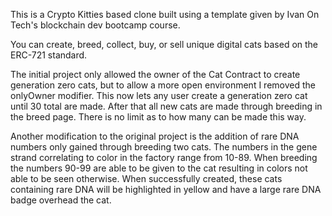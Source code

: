 This is a Crypto Kitties based clone built using a template given by Ivan On Tech's blockchain dev bootcamp course.

You can create, breed, collect, buy, or sell unique digital cats based on the ERC-721 standard.

The initial project only allowed the owner of the Cat Contract to create generation zero cats, but to allow a more open environment I removed
the onlyOwner modifier. This now lets any user create a generation zero cat until 30 total are made. After that all new cats are made through
breeding in the breed page. There is no limit as to how many can be made this way.

Another modification to the original project is the addition of rare DNA numbers only gained through breeding two cats. The numbers in the gene strand correlating to color in the factory range from 10-89. When breeding the numbers 90-99 are able to be given to the cat resulting in colors not able to be seen otherwise. When successfully created, these cats containing rare DNA will be highlighted in yellow and have a large rare DNA badge overhead the cat.
